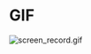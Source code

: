 # GIF
![screen_record.gif](https://github.com/umechanhika/playground/blob/master/android/VerticalAndHorizontalSynchronousScrollView/image/screen_record.gif "screen_record.gif")